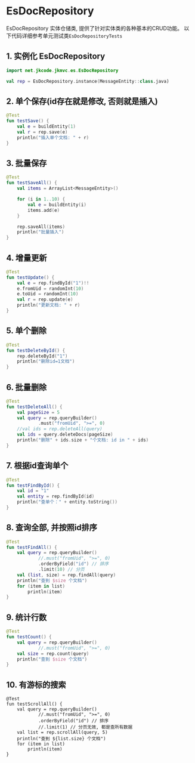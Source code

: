 # EsDocRepository
EsDocRepository 实体仓储类, 提供了针对实体类的各种基本的CRUD功能。
以下代码详细参考单元测试类`EsDocRepositoryTests`

## 1. 实例化 EsDocRepository

```kotlin
import net.jkcode.jkmvc.es.EsDocRepository

val rep = EsDocRepository.instance(MessageEntity::class.java)
```

## 2. 单个保存(id存在就是修改, 否则就是插入)
```kotlin
@Test
fun testSave() {
    val e = buildEntity(1)
    val r = rep.save(e)
    println("插入单个文档: " + r)
}
```


## 3. 批量保存
```kotlin
@Test
fun testSaveAll() {
    val items = ArrayList<MessageEntity>()

    for (i in 1..10) {
        val e = buildEntity(i)
        items.add(e)
    }

    rep.saveAll(items)
    println("批量插入")
}
```

## 4. 增量更新
```kotlin
@Test
fun testUpdate() {
    val e = rep.findById("1")!!
    e.fromUid = randomInt(10)
    e.toUid = randomInt(10)
    val r = rep.update(e)
    println("更新文档: " + r)
}
```

## 5. 单个删除
```kotlin
@Test
fun testDeleteById() {
    rep.deleteById("1")
    println("删除id=1文档")
}
```

## 6. 批量删除
```kotlin
@Test
fun testDeleteAll() {
    val pageSize = 5
    val query = rep.queryBuilder()
            .must("fromUid", ">=", 0)
    //val ids = rep.deleteAll(query)
    val ids = query.deleteDocs(pageSize)
    println("删除" + ids.size + "个文档: id in " + ids)
}
```

## 7. 根据id查询单个
```kotlin
@Test
fun testFindById() {
    val id = "1"
    val entity = rep.findById(id)
    println("查单个：" + entity.toString())
}
```

## 8. 查询全部, 并按照id排序
```kotlin
@Test
fun testFindAll() {
    val query = rep.queryBuilder()
            //.must("fromUid", ">=", 0)
            .orderByField("id") // 排序
            .limit(10) // 分页
    val (list, size) = rep.findAll(query)
    println("查到 $size 个文档")
    for (item in list)
        println(item)
}
```

## 9. 统计行数
```kotlin
@Test
fun testCount() {
    val query = rep.queryBuilder()
            //.must("fromUid", ">=", 0)
    val size = rep.count(query)
    println("查到 $size 个文档")
}
```

## 10. 有游标的搜索
```
@Test
fun testScrollAll() {
    val query = rep.queryBuilder()
            //.must("fromUid", ">=", 0)
            .orderByField("id") // 排序
            //.limit(1) // 分页无效, 都是查所有数据
    val list = rep.scrollAll(query, 5)
    println("查到 ${list.size} 个文档")
    for (item in list)
        println(item)
}
```